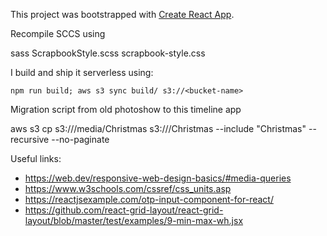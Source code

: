 This project was bootstrapped with [Create React App](https://github.com/facebookincubator/create-react-app).

Recompile SCCS using

  sass ScrapbookStyle.scss scrapbook-style.css

I build and ship it serverless using:

	npm run build; aws s3 sync build/ s3://<bucket-name>

Migration script from old photoshow to this timeline app

  aws s3 cp s3://<photos>/media/Christmas s3://<public>/Christmas --include "Christmas" --recursive --no-paginate

Useful links:
- https://web.dev/responsive-web-design-basics/#media-queries
- https://www.w3schools.com/cssref/css_units.asp
- https://reactjsexample.com/otp-input-component-for-react/
- https://github.com/react-grid-layout/react-grid-layout/blob/master/test/examples/9-min-max-wh.jsx



